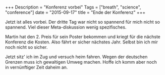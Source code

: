+++
Description = "Konferenz vorbei"
Tags = ["breath", "science", "conference"]
date = "2015-09-17"
title = "Ende der Konferenz"
+++

Jetzt ist alles vorbei.  Der dritte Tag war nicht so
spannend für mich nicht so spannend. Viel dieser
Meta-diskussion wenig spezifisches.

Martin hat den 2. Preis für sein Poster bekommen und kriegt
für die nächste Konferenz die Kosten.  Also fährt er sicher
nächstes Jahr.  Selbst bin ich mir noch nicht so sicher. 


Jetzt sitz' ich im Zug und versuch heim fahren. Wegen der
deutschen Grenzen muss ich gewaltigen Umweg machen.  Hoffe
ich komm aber noch in vernünftiger Zeit daheim an.
